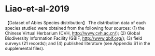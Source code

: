 # Liao-et-al-2019
【Dataset of Abies Species distribution】
The distribution data of each species studied were obtained from the following four sources: (1) the Chinese Virtual Herbarium (CVH, http://www.cvh.ac.cn/); (2) Global Biodiversity Information Facility (GBIF, http://www.gbif.org/); (3) field surveys (21 records); and (4) published literature (see Appendix S1 in the supplemental files).
